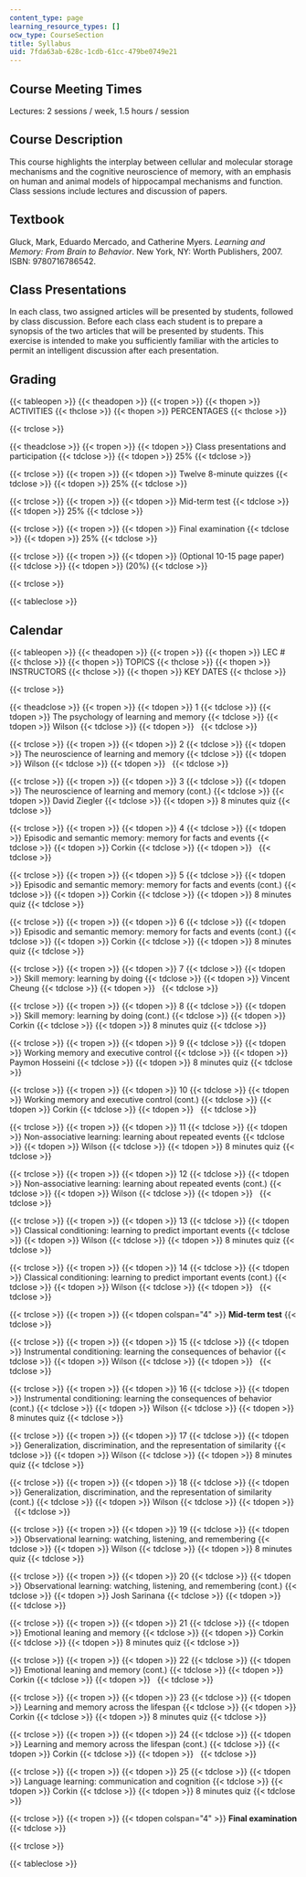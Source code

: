 ```yaml
---
content_type: page
learning_resource_types: []
ocw_type: CourseSection
title: Syllabus
uid: 7fda63ab-628c-1cdb-61cc-479be0749e21
---
```


Course Meeting Times
--------------------

Lectures: 2 sessions / week, 1.5 hours / session

Course Description
------------------

This course highlights the interplay between cellular and molecular storage mechanisms and the cognitive neuroscience of memory, with an emphasis on human and animal models of hippocampal mechanisms and function. Class sessions include lectures and discussion of papers.

Textbook
--------

Gluck, Mark, Eduardo Mercado, and Catherine Myers. _Learning and Memory: From Brain to Behavior_. New York, NY: Worth Publishers, 2007. ISBN: 9780716786542.

Class Presentations
-------------------

In each class, two assigned articles will be presented by students, followed by class discussion. Before each class each student is to prepare a synopsis of the two articles that will be presented by students. This exercise is intended to make you sufficiently familiar with the articles to permit an intelligent discussion after each presentation.

Grading
-------

{{< tableopen >}}
{{< theadopen >}}
{{< tropen >}}
{{< thopen >}}
ACTIVITIES
{{< thclose >}}
{{< thopen >}}
PERCENTAGES
{{< thclose >}}

{{< trclose >}}

{{< theadclose >}}
{{< tropen >}}
{{< tdopen >}}
Class presentations and participation
{{< tdclose >}}
{{< tdopen >}}
25%
{{< tdclose >}}

{{< trclose >}}
{{< tropen >}}
{{< tdopen >}}
Twelve 8-minute quizzes
{{< tdclose >}}
{{< tdopen >}}
25%
{{< tdclose >}}

{{< trclose >}}
{{< tropen >}}
{{< tdopen >}}
Mid-term test
{{< tdclose >}}
{{< tdopen >}}
25%
{{< tdclose >}}

{{< trclose >}}
{{< tropen >}}
{{< tdopen >}}
Final examination
{{< tdclose >}}
{{< tdopen >}}
25%
{{< tdclose >}}

{{< trclose >}}
{{< tropen >}}
{{< tdopen >}}
(Optional 10-15 page paper)
{{< tdclose >}}
{{< tdopen >}}
(20%)
{{< tdclose >}}

{{< trclose >}}

{{< tableclose >}}

Calendar
--------

{{< tableopen >}}
{{< theadopen >}}
{{< tropen >}}
{{< thopen >}}
LEC #
{{< thclose >}}
{{< thopen >}}
TOPICS
{{< thclose >}}
{{< thopen >}}
INSTRUCTORS
{{< thclose >}}
{{< thopen >}}
KEY DATES
{{< thclose >}}

{{< trclose >}}

{{< theadclose >}}
{{< tropen >}}
{{< tdopen >}}
1
{{< tdclose >}}
{{< tdopen >}}
The psychology of learning and memory
{{< tdclose >}}
{{< tdopen >}}
Wilson
{{< tdclose >}}
{{< tdopen >}}
 
{{< tdclose >}}

{{< trclose >}}
{{< tropen >}}
{{< tdopen >}}
2
{{< tdclose >}}
{{< tdopen >}}
The neuroscience of learning and memory
{{< tdclose >}}
{{< tdopen >}}
Wilson
{{< tdclose >}}
{{< tdopen >}}
 
{{< tdclose >}}

{{< trclose >}}
{{< tropen >}}
{{< tdopen >}}
3
{{< tdclose >}}
{{< tdopen >}}
The neuroscience of learning and memory (cont.)
{{< tdclose >}}
{{< tdopen >}}
David Ziegler
{{< tdclose >}}
{{< tdopen >}}
8 minutes quiz
{{< tdclose >}}

{{< trclose >}}
{{< tropen >}}
{{< tdopen >}}
4
{{< tdclose >}}
{{< tdopen >}}
Episodic and semantic memory: memory for facts and events
{{< tdclose >}}
{{< tdopen >}}
Corkin
{{< tdclose >}}
{{< tdopen >}}
 
{{< tdclose >}}

{{< trclose >}}
{{< tropen >}}
{{< tdopen >}}
5
{{< tdclose >}}
{{< tdopen >}}
Episodic and semantic memory: memory for facts and events (cont.)
{{< tdclose >}}
{{< tdopen >}}
Corkin
{{< tdclose >}}
{{< tdopen >}}
8 minutes quiz
{{< tdclose >}}

{{< trclose >}}
{{< tropen >}}
{{< tdopen >}}
6
{{< tdclose >}}
{{< tdopen >}}
Episodic and semantic memory: memory for facts and events (cont.)
{{< tdclose >}}
{{< tdopen >}}
Corkin
{{< tdclose >}}
{{< tdopen >}}
8 minutes quiz
{{< tdclose >}}

{{< trclose >}}
{{< tropen >}}
{{< tdopen >}}
7
{{< tdclose >}}
{{< tdopen >}}
Skill memory: learning by doing
{{< tdclose >}}
{{< tdopen >}}
Vincent Cheung
{{< tdclose >}}
{{< tdopen >}}
 
{{< tdclose >}}

{{< trclose >}}
{{< tropen >}}
{{< tdopen >}}
8
{{< tdclose >}}
{{< tdopen >}}
Skill memory: learning by doing (cont.)
{{< tdclose >}}
{{< tdopen >}}
Corkin
{{< tdclose >}}
{{< tdopen >}}
8 minutes quiz
{{< tdclose >}}

{{< trclose >}}
{{< tropen >}}
{{< tdopen >}}
9
{{< tdclose >}}
{{< tdopen >}}
Working memory and executive control
{{< tdclose >}}
{{< tdopen >}}
Paymon Hosseini
{{< tdclose >}}
{{< tdopen >}}
8 minutes quiz
{{< tdclose >}}

{{< trclose >}}
{{< tropen >}}
{{< tdopen >}}
10
{{< tdclose >}}
{{< tdopen >}}
Working memory and executive control (cont.)
{{< tdclose >}}
{{< tdopen >}}
Corkin
{{< tdclose >}}
{{< tdopen >}}
 
{{< tdclose >}}

{{< trclose >}}
{{< tropen >}}
{{< tdopen >}}
11
{{< tdclose >}}
{{< tdopen >}}
Non-associative learning: learning about repeated events
{{< tdclose >}}
{{< tdopen >}}
Wilson
{{< tdclose >}}
{{< tdopen >}}
8 minutes quiz
{{< tdclose >}}

{{< trclose >}}
{{< tropen >}}
{{< tdopen >}}
12
{{< tdclose >}}
{{< tdopen >}}
Non-associative learning: learning about repeated events (cont.)
{{< tdclose >}}
{{< tdopen >}}
Wilson
{{< tdclose >}}
{{< tdopen >}}
 
{{< tdclose >}}

{{< trclose >}}
{{< tropen >}}
{{< tdopen >}}
13
{{< tdclose >}}
{{< tdopen >}}
Classical conditioning: learning to predict important events
{{< tdclose >}}
{{< tdopen >}}
Wilson
{{< tdclose >}}
{{< tdopen >}}
8 minutes quiz
{{< tdclose >}}

{{< trclose >}}
{{< tropen >}}
{{< tdopen >}}
14
{{< tdclose >}}
{{< tdopen >}}
Classical conditioning: learning to predict important events (cont.)
{{< tdclose >}}
{{< tdopen >}}
Wilson
{{< tdclose >}}
{{< tdopen >}}
 
{{< tdclose >}}

{{< trclose >}}
{{< tropen >}}
{{< tdopen colspan="4" >}}
**Mid-term test**
{{< tdclose >}}

{{< trclose >}}
{{< tropen >}}
{{< tdopen >}}
15
{{< tdclose >}}
{{< tdopen >}}
Instrumental conditioning: learning the consequences of behavior
{{< tdclose >}}
{{< tdopen >}}
Wilson
{{< tdclose >}}
{{< tdopen >}}
 
{{< tdclose >}}

{{< trclose >}}
{{< tropen >}}
{{< tdopen >}}
16
{{< tdclose >}}
{{< tdopen >}}
Instrumental conditioning: learning the consequences of behavior (cont.)
{{< tdclose >}}
{{< tdopen >}}
Wilson
{{< tdclose >}}
{{< tdopen >}}
8 minutes quiz
{{< tdclose >}}

{{< trclose >}}
{{< tropen >}}
{{< tdopen >}}
17
{{< tdclose >}}
{{< tdopen >}}
Generalization, discrimination, and the representation of similarity
{{< tdclose >}}
{{< tdopen >}}
Wilson
{{< tdclose >}}
{{< tdopen >}}
8 minutes quiz
{{< tdclose >}}

{{< trclose >}}
{{< tropen >}}
{{< tdopen >}}
18
{{< tdclose >}}
{{< tdopen >}}
Generalization, discrimination, and the representation of similarity (cont.)
{{< tdclose >}}
{{< tdopen >}}
Wilson
{{< tdclose >}}
{{< tdopen >}}
 
{{< tdclose >}}

{{< trclose >}}
{{< tropen >}}
{{< tdopen >}}
19
{{< tdclose >}}
{{< tdopen >}}
Observational learning: watching, listening, and remembering
{{< tdclose >}}
{{< tdopen >}}
Wilson
{{< tdclose >}}
{{< tdopen >}}
8 minutes quiz
{{< tdclose >}}

{{< trclose >}}
{{< tropen >}}
{{< tdopen >}}
20
{{< tdclose >}}
{{< tdopen >}}
Observational learning: watching, listening, and remembering (cont.)
{{< tdclose >}}
{{< tdopen >}}
Josh Sarinana
{{< tdclose >}}
{{< tdopen >}}
 
{{< tdclose >}}

{{< trclose >}}
{{< tropen >}}
{{< tdopen >}}
21
{{< tdclose >}}
{{< tdopen >}}
Emotional leaning and memory
{{< tdclose >}}
{{< tdopen >}}
Corkin
{{< tdclose >}}
{{< tdopen >}}
8 minutes quiz
{{< tdclose >}}

{{< trclose >}}
{{< tropen >}}
{{< tdopen >}}
22
{{< tdclose >}}
{{< tdopen >}}
Emotional leaning and memory (cont.)
{{< tdclose >}}
{{< tdopen >}}
Corkin
{{< tdclose >}}
{{< tdopen >}}
 
{{< tdclose >}}

{{< trclose >}}
{{< tropen >}}
{{< tdopen >}}
23
{{< tdclose >}}
{{< tdopen >}}
Learning and memory across the lifespan
{{< tdclose >}}
{{< tdopen >}}
Corkin
{{< tdclose >}}
{{< tdopen >}}
8 minutes quiz
{{< tdclose >}}

{{< trclose >}}
{{< tropen >}}
{{< tdopen >}}
24
{{< tdclose >}}
{{< tdopen >}}
Learning and memory across the lifespan (cont.)
{{< tdclose >}}
{{< tdopen >}}
Corkin
{{< tdclose >}}
{{< tdopen >}}
 
{{< tdclose >}}

{{< trclose >}}
{{< tropen >}}
{{< tdopen >}}
25
{{< tdclose >}}
{{< tdopen >}}
Language learning: communication and cognition
{{< tdclose >}}
{{< tdopen >}}
Corkin
{{< tdclose >}}
{{< tdopen >}}
8 minutes quiz
{{< tdclose >}}

{{< trclose >}}
{{< tropen >}}
{{< tdopen colspan="4" >}}
**Final examination**
{{< tdclose >}}

{{< trclose >}}

{{< tableclose >}}